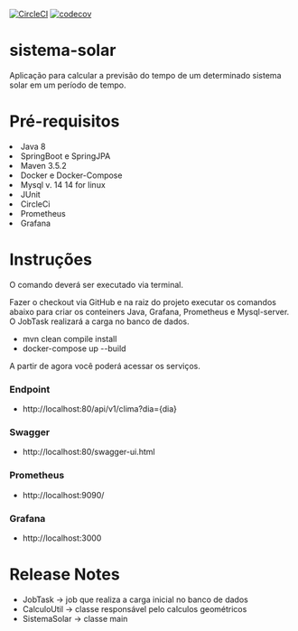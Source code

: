[![CircleCI](https://circleci.com/gh/JonatasRodrigues/sistema-solar.svg?style=svg)](https://circleci.com/gh/JonatasRodrigues/sistema-solar)
[![codecov](https://codecov.io/gh/JonatasRodrigues/sistema-solar/branch/main/graph/badge.svg)](https://codecov.io/gh/JonatasRodrigues/sistema-solar)


# sistema-solar

Aplicação para calcular a previsão do tempo de um determinado sistema solar em um período de tempo.

# Pré-requisitos

<li>Java 8</li>
<li>SpringBoot e SpringJPA</li>
<li>Maven 3.5.2</li>
<li>Docker e Docker-Compose</li>
<li>Mysql v. 14 14 for linux</li>
<li>JUnit</li>
<li>CircleCi</li>
<li>Prometheus</li>
<li>Grafana</li>

# Instruções

O comando deverá ser executado via terminal.

Fazer o checkout via GitHub e na raiz do projeto executar os comandos abaixo para criar os conteiners Java, Grafana, Prometheus e Mysql-server.
O JobTask realizará a carga no banco de dados.

- mvn clean compile install
- docker-compose up --build

A partir de agora você poderá acessar os serviços.


### Endpoint
- http://localhost:80/api/v1/clima?dia={dia}

### Swagger
- http://localhost:80/swagger-ui.html

### Prometheus
- http://localhost:9090/

### Grafana
- http://localhost:3000


# Release Notes

- JobTask -> job que realiza a carga inicial no banco de dados
- CalculoUtil -> classe responsável pelo calculos geométricos
- SistemaSolar -> classe main 
